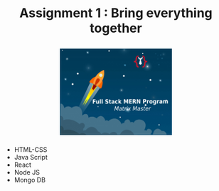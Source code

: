 <h1 align="center">Assignment 1 : Bring everything together</h1>
<p  align="center">
<img src="images/rocket-ship-blast-off-3.png" alt="pelus" width="50%" height="50%" align="center" style="margin:10px">
</p>

- HTML-CSS
- Java Script
- React
- Node JS
- Mongo DB
